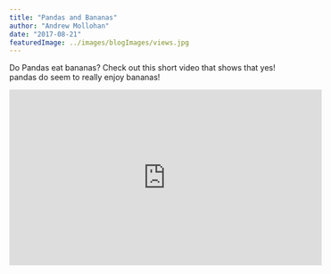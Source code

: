 ```yaml
---
title: "Pandas and Bananas"
author: "Andrew Mollohan"
date: "2017-08-21"
featuredImage: ../images/blogImages/views.jpg
---
```


Do Pandas eat bananas? Check out this short video that shows that yes! pandas do
seem to really enjoy bananas!

<iframe width="560" height="315" src="https://www.youtube.com/embed/4SZl1r2O_bY" frameborder="0" allowfullscreen></iframe>
